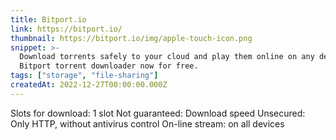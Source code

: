 ```yaml
---
title: Bitport.io
link: https://bitport.io/
thumbnail: https://bitport.io/img/apple-touch-icon.png
snippet: >-
  Download torrents safely to your cloud and play them online on any device. Try
  Bitport torrent downloader now for free.
tags: ["storage", "file-sharing"]
createdAt: 2022-12-27T00:00:00.000Z
---
```

Slots for download: 1 slot
Not guaranteed: Download speed
Unsecured: Only HTTP, without antivirus control
On-line stream: on all devices